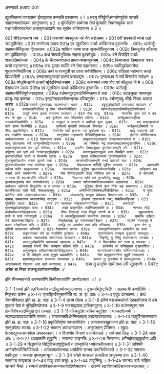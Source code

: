 अरण्यपर्व
अध्यायः 001

द्यूतजितानां पाण्डवानां द्रौपद्यासह वनम्प्रति प्रस्थानम् ॥ 1 ॥ तदनु पौरैर्दुर्योधनगर्हणपूर्वकं पाण्डवैः सहारण्यवासेच्छया तदनुगमनम् ॥ 2 ॥ युधिष्ठिरेण प्रार्थनया तेषां पुरम्प्रति निवर्तनपूर्वकं सायं गङ्गातीरगवटमेत्य तत्रानुगतब्राह्मणैः सह सुखेन रात्रियापनम् ॥ 3 ॥

001	श्रीवेदव्यासाय नमः ।
001	नारायणं नमस्कृत्य नरं चैव नरोत्तमम् ।
001	देवीं सरस्वतीं व्यासं ततो जयमुदीरयेत् ॥
001	जनमेजय उवाच
001a	एवं द्यूतजिताः पार्थाः कोपिताश्च दुरात्मभिः ।
001c	धार्तराष्ट्रैः सहामात्यैर्निकृत्या द्विजसत्तम ॥
002a	श्राविताः परुषा वाचः सृजन्तीर्वैरमुत्तमम् ।
002c	किमकुर्वत कौरव्या मम पूर्वपितामहाः ॥
003a	कथं चैश्वर्यभूयिष्ठाः सहसा दुःखमेयुषः ।
003c	वने विजह्रिरे पार्थाः शक्रप्रतिमतेजसः ॥
004a	के चैतानन्ववर्तन्त प्राप्तान्व्यसनमुत्तमम् ।
004c	किमाचाराः किमाहाराः क्वच वासो महात्मनाम् ॥
005a	कथं द्वादश वर्षाणि वने तेषां महात्मनाम् ।
005c	व्यतीयुर्ब्राह्मणश्रेष्ठ शूराणामनिवर्तिनाम् ॥
006a	कथं च राजपुत्री सा प्रवरा सर्वयोषिताम् ।
006c	पतिव्रता महाभागा सततं प्रियवादिनी ॥
007a	वनवासमदुःखार्हा दारुणं प्रत्यपद्यत ।
007c	एतदाचक्ष्व मे सर्वं विस्तरेण तपोधन ॥
008a	श्रोतुमिच्छामि तत्सर्वं भूरिद्रविणतेजसाम् ।
008c	कथ्यमानं त्वया विप्र परं कौतूहलं हि मे ॥
009	वैशम्पायन उवाच 
009a	एवं द्यूतजिताः पार्थाः कोपिताश्च दुरात्मभिः ।
009c	धार्तराष्ट्रैः सहामात्यैर्निर्ययुर्गजसाह्वयात् ॥
010a	वर्धमानपुरद्वारादभिनिष्क्रम्य ते तदा ।
010c	उदङ्मुखाः शस्त्रभृतः प्रययुः सह कृष्णया ॥
011a	इन्द्रसेनादयश्चैतान्भृत्याः परिचतुर्दश ।
011c	रथैरनुययुः शीघ्रैः स्त्रिय आदाय सर्वशः ॥
012a	`ततस्ते पुरुषव्याघ्रा रथानास्थाय भारत ।
012c	ददृशुर्जाह्नवीतीरे प्रमाणाख्यं महावटम् ॥'
013a	व्रजतस्तान्विदित्वा तु पौराः शोकाभिपीडिताः ।
013c	गर्हयन्तोऽसकृद्भीष्मविदुरद्रोणगौतमान् ।
013e	ऊचुर्वै समयं कृत्वा समागम्य परस्परम् ॥
014	पौरा ऊचुः 
014a	नेदमस्ति कुलं सर्वं न वयं नच नो गृहाः ।
014c	यत्र दुर्योधनः पापः सौबलेयेन पालितः ।
014e	कर्णदुःशासनाद्यैश्च राज्यमेतच्चिकीर्षति ॥
015a	न तत्कुलं न चाचारो न धर्मोऽर्थः कुतः सुखम् ।
015c	यत्र पापसहायोऽयं पापो राज्यं चिकीर्षति ॥
016a	दुर्योधनो गुरुद्वेषी त्यक्तधर्मः प्रियानृतः ।
016c	अर्थलुब्धोऽभिमानी च नीचः प्रकृतिनिर्घृणः ॥
017a	नेयमस्ति मही कृत्स्ना यत्र दुर्योधनो नृपः ।
017c	साधु गच्छामहे सर्वे यत्र गच्छन्ति पाण्डवाः ॥
018a	सानुक्रोशा महात्मानो विजितेन्द्रियशत्रवः ।
018c	ह्रीमन्तः कीर्तिमन्तश्च धर्माचारपरायणाः ॥
019	वैशम्पायन उवाच 
019a	एवमुक्त्वाऽनुजग्मुस्ते पाण्डवांस्तान्समेत्य च ।
019c	ऊचुः प्राञ्जलयः सर्वे तान्कुन्तीमाद्रिनन्दनान् ॥
020a	क्व गमिष्यथ भद्रं वस्त्यक्त्वाऽस्मान्दुःखभागिनः ।
020c	वयमप्यनुयास्यामो यत्र यूयं गमिष्यथ ॥
021a	अधर्मेण जिताञ्श्रुत्वा युष्मांस्त्यक्तघृणैः परैः ।
021c	उद्विग्नाः स्मो भृशं सर्वे नास्मान्हातुमिहार्हथ ॥
022a	भक्तानुरक्तान्सुहृदः सदा प्रियहिते रतान् ।
022c	कुराजाधिष्ठिते राज्ये न विनश्येम सर्वशः ॥
023a	श्रूयतां चाभिधास्यामो गुणदोषान्नरर्षभाः ।
023c	शुभाशुभाधिवासेन संसर्गः कुरुते यथा ॥
024a	वस्त्रमापस्तिलान्भूमिं गन्धो वासयते यथा ।
024c	पुष्पाणामधिवासेन तथा संसर्गजा गुणाः ॥
025a	मोहजालस्य योनिर्हि मूढैरेव समागमः ।
025c	अहन्यहनि धर्मस्य योनिः साधुसमागमः ॥
026a	तस्मात्प्राज्ञैश्च वृद्धैश्च सुस्वभावैस्तपस्विभिः ।
026c	सद्भिश्च सह संसर्गः कार्यः शमपरायणैः ॥
027a	येषां त्रीण्यवदातानि विद्या योनिश्च कर्म च ।
027c	ते सेव्यास्तैः समास्या हि शास्त्रेभ्योपि गरीयसी ॥
028a	निरारम्भा ह्यपि वयं पुण्यशीलेषु साधुषु ।
028c	पुण्यमेवाप्नुयामेह पापं पापोपसेवनात् ॥
029a	असतां दर्शनात्स्पर्शात्सञ्जल्पाच्च सहासनात् ।
029c	धर्माचाराः प्रहीयन्ते सिद्ध्यन्ति च न मानवाः ॥
030a	बुद्धिश्च हीयते पुंसां नीचैः सह समागमात् ।
030c	मध्यमैर्मध्यतां याति श्रेष्ठैः श्रेष्ठत्वमाप्नुयुः ॥
031a	अनीचैर्नाप्यविषयैर्नाधर्मिष्ठैर्विशेषतः ।
031c	ये गुणाः कीर्तिता लोके धर्मकामार्थसम्भवाः ।
031e	लोकाचारेषु सम्भूता वेदोक्ताः शिष्टसम्मताः ॥
032a	ते युष्मासु समस्ताश्च व्यस्ताश्चैवेह सद्गुणाः ।
032c	इच्छामो गुणवन्मध्ये वस्तुं श्रेयोभिकाङ्क्षिणः ॥
033	युधिष्ठिर उवाच 
033a	धन्या वयं यदस्माकं स्नेहकारुण्ययन्त्रिताः ।
033c	असतोऽपि गुणानाहुर्ब्राह्मणप्रमुखाः प्रजाः ॥
034a	तदहं भ्रातृसहितः सर्वान्विज्ञापयामि वः ।
034c	नान्यथा तद्धि कर्तव्यमस्मत्स्नेहानुकम्पया ॥
035a	भीष्मः पितामहो राजा विदुरो जननी च मे ।
035c	सुहृज्जनश्च प्रायो मे नगरे नागसाह्वये ॥
036a	ते त्वस्मद्धितकामार्थं पालनीयाः प्रयत्नतः ।
036c	युष्माभिः सहिताः सर्वे शोकसन्तापविह्वलाः ॥
037a	निवर्ततागता दूरं ममागमनकाङ्क्षिणः ।
037c	स्वजने न्यासभूते मे कार्या स्नेहान्विता मतिः ॥
038a	एतद्धि मम कार्याणां परमं हृदि संस्थितम् ।
038c	कृता तेन तु तुष्टिर्मे सत्कारश्च भविष्यति ॥
039	वैशम्पायन उवाच 
039a	तथानुमन्त्रितास्तेन धर्मराजेन ताः प्रजाः ।
039c	चक्रुरार्तस्वरं घोरं हा राजन्निति दुःखिताः ॥
040a	गुणान्पार्थस्य संस्मृत्य दुःखार्ताः परमातुराः ।
040c	अकामाः सन्न्यवर्तन्त समागम्याथ पाण्डवान् ॥
041a	निवृत्तेषु तु पौरेषु रथानास्थाय पाण्डवाः ।
041c	आजग्मुर्जाह्नवीतीरे प्रमाणाख्यं महावटम् ॥
042a	ते तं दिवसशेषेण वटं गत्वा तु पाण्डवाः ।
042c	ऊषुस्तां रजनीं वीराः संस्पृश्य सलिलं शुचि ॥
043a	उदकेनैव तां रात्रिमूषुस्ते दुःखकर्शिताः ।
043c	अनुजग्मुश्च तत्रैतान्स्नेहात्केचिद्द्विजातयः ॥
044a	साग्नयोऽनग्नयश्चैव सशिष्यगणबान्धवाः ।
044c	स तैः परिवृतो राजा शुशुभे ब्रह्मवादिभिः ॥
045a	तेषां प्रादुष्कृताग्नीनां मुहूर्ते रम्यदारुणे ।
045c	ब्रह्मघोषपुरस्कारः सञ्जल्पः समजायत ॥
046a	राजानं तु कुरुश्रेष्ठं ते हंसमधुरस्वराः ।
046c	आश्वासयन्तो विप्राग्र्याः क्षपां सर्वां व्यनोदयत् ॥
047a	`राजा तु भ्रातृभिः सार्धं तथा सर्वैः सुहृद्गणैः ।
047c	अशेत तां निशां राजन्दुःखशोकसमाहितः ॥'
	
इति श्रीमन्महाभाते अरण्यपर्वणि किर्मीरवधपर्वणि प्रथमोऽध्यायः ॥ 1 ॥

3-1-1 पार्था इति च्छत्रिन्यायेन माद्रीसुतयोरप्युपलक्षणम् । दुरात्मभिर्दुष्टचित्तैः । सहामात्यैः कर्णादिभिः । निकृत्या छलेन ॥ 
3-1-2 सृजद्भिर्वैरमुत्तममिति ख. ङ. झ. पाठः ॥ 3-1-3 एयुषः प्राप्तवन्तः । कथं चैश्वर्यविभ्रष्टा इति ख. झ. पाठः ॥ 
3-1-4 उत्तमं तीव्रम् ॥
 3-1-8 द्रविणं पराक्रमस्तेजो देहकान्तिश्च ते उभे पुष्कले येषां ते भूरिद्रविणतेजसः ॥
 3-1-9 गजसाह्वयात् हास्तिनपुरात् ॥
 3-1-10 वर्धमानपुरम् नाम ग्रामविशेषस्तदभिमुखं द्वारं तस्मात् ॥
 3-1-11 परिचतुर्दश अधिकचतुर्दशाः । पञ्चदशेत्यर्थः । सङ्ख्यायाव्ययासन्नेति समासः । समासान्तविधेरनित्यत्वात् डच्प्रत्ययस्याभावः ॥ 
3-1-13 ऊचुर्विगतसन्त्रासा इति ख. झ. पाठः ॥ 
3-1-16 प्रकृतिनिर्घृणः स्वभावनिर्दयः । त्यक्ताचारसुहृज्जन इति झ. पाठः ॥ 
3-1-18 सानुक्रोशाः सदयाः ॥
 3-1-22 भक्तान् आराधनापरान् । अनुरक्तान् प्रीतिमतः । सुहृदः वेतनाद्युपकारमनपेक्ष्य उपकारकान् । न विनश्येम विनाशं न प्रार्थयासहे । प्रार्थनायां लिङ् ॥
 3-1-24 आपः अपः ॥ 
3-1-27 अवदातानि शुद्धानि । समास्या सङ्गतिः ॥
 3-1-28 निरारम्भाः अग्निहोत्राद्यकुर्वाणा अपि ॥ 
3-1-29 न सिद्ध्यन्ति सिद्धिश्चित्तशुद्धिस्तां न प्राप्नुवन्ति धर्माचारहीनत्वात् ॥ 
3-1-31 अविषयैः अगोचरैरपरिचितैरित्यर्थः । धर्मकामार्थसम्भवाः धर्मादीनां सम्भव उत्पत्तिर्येभ्यस्ते ॥ 
3-1-32 समस्ताः एकीभूताः । व्यस्ताः पृथक्पृथग्भूताः ॥
 3-1-34 स्नेहो वात्सल्यं तत्सहिता अनुकम्पा दया ॥ 
3-1-40 समागम्य सम्पृच्छ्य 3-1-43 ऊषुः वासं चक्रुः ॥ 3-1-44 ऊषुर्निन्युः ॥
 3-1-45 साग्नयः दारैः सहिताः अग्नयो यैस्ते । रम्यत्वं तापविरहात्सन्ध्यारागादिशोभातश्च । दारुणो रक्षःपिशाचादिसञ्चारकालत्वात् ॥
